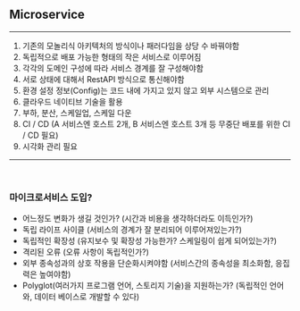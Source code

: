 ## Microservice
------
  1. 기존의 모놀리식 아키텍처의 방식이나 패러다임을 상당 수 바꿔야함
  2. 독립적으로 배포 가능한 형태의 작은 서비스로 이루어짐
  3. 각각의 도메인 구성에 따라 서비스 경계를 잘 구성해야함
  4. 서로 상태에 대해서 RestAPI 방식으로 통신해야함
  5. 환경 설정 정보(Config)는 코드 내에 가지고 있지 않고 외부 시스템으로 관리
  6. 클라우드 네이티브 기술을 활용
  7. 부하, 분산, 스케일업, 스케일 다운
  8. CI / CD (A 서비스엔 호스트 2개, B 서비스엔 호스트 3개 등 무중단 배포를 위한 CI / CD 필요)
  9. 시각화 관리 필요
------

<br/>

### 마이크로서비스 도입?
  + 어느정도 변화가 생길 것인가? (시간과 비용을 생각하더라도 이득인가?)
  + 독립 라이프 사이클 (서비스의 경계가 잘 분리되어 이루어져있는가?)
  + 독립적인 확장성 (유지보수 및 확장성 가능한가? 스케일링이 쉽게 되어있는가?)
  + 격리된 오류 (오류 사항이 독립적인가?)
  + 외부 종속성과의 상호 작용을 단순화시켜야함 (서비스간의 종속성을 최소화함, 응집력은 높여야함)
  + Polyglot(여러가지 프로그램 언어, 스토리지 기술)을 지원하는가? (독립적인 언어와, 데이터 베이스로 개발할 수 있다)
